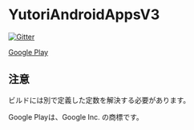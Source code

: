 # YutoriAndroidAppsV3

[![Gitter](https://badges.gitter.im/YutoriAndroidAppsV3/Lobby.svg)](https://gitter.im/YutoriAndroidAppsV3/Lobby?utm_source=badge&utm_medium=badge&utm_campaign=pr-badge&utm_content=badge)

[Google Play](https://play.google.com/store/apps/details?id=net.rbbs1.yutori.yutoriboard&hl=ja)

## 注意
ビルドには別で定義した定数を解決する必要があります。

Google Playは、Google Inc. の商標です。
